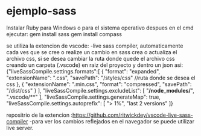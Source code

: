# ejemplo-sass
Instalar Ruby para Windows o para el sistema operativo
despues en el cmd ejecutar:
gem install sass
gem install compass


se utiliza la extencion de vscode:
-live sass compiler, automaticamente cada ves que se cree o realize un cambio en sass crea o actualiza el archivo css,
  	    	     si se desea cambiar la ruta donde quede el archivo css creando un carpeta (.vscode) en raiz del
	             proyecto y dentro un json asi:
{"liveSassCompile.settings.formats":[
       {
           "format": "expanded",
           "extensionName": ".css",
           "savePath": "/styles/css" //ruta donde se desea el css
       },
       {
           "extensionName": ".min.css",
           "format": "compressed",
           "savePath": "/dist/css"
       }
   ],
   "liveSassCompile.settings.excludeList": [
      "**/node_modules/**",
      ".vscode/**"
   ],
   "liveSassCompile.settings.generateMap": true,
   "liveSassCompile.settings.autoprefix": [
       "> 1%",
       "last 2 versions"
]}



repositrio de la extencion :https://github.com/ritwickdey/vscode-live-sass-compiler
-para ver los cambios reflejados en el navegador se puede utilizar live server.
